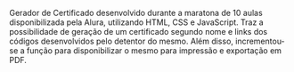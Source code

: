 Gerador de Certificado desenvolvido durante a maratona de 10 aulas disponibilizada pela Alura, utilizando HTML, CSS e JavaScript. Traz a possibilidade de geração de um certificado segundo nome e links dos códigos desenvolvidos pelo detentor do mesmo. Além disso, incrementou-se a função para disponibilizar o mesmo para impressão e exportação em PDF.
